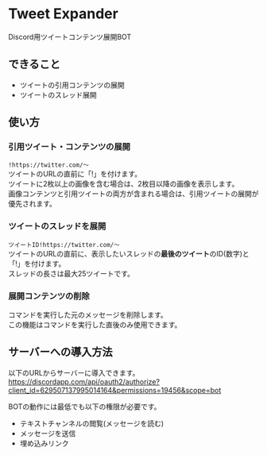 # Tweet Expander
Discord用ツイートコンテンツ展開BOT

## できること
- ツイートの引用コンテンツの展開
- ツイートのスレッド展開

## 使い方
### 引用ツイート・コンテンツの展開
```!https://twitter.com/～```  
ツイートのURLの直前に「!」を付けます。  
ツイートに2枚以上の画像を含む場合は、2枚目以降の画像を表示します。  
画像コンテンツと引用ツイートの両方が含まれる場合は、引用ツイートの展開が優先されます。  

### ツイートのスレッドを展開
```ツイートID!https://twitter.com/～```  
ツイートのURLの直前に、表示したいスレッドの**最後のツイート**のID(数字)と「!」を付けます。  
スレッドの長さは最大25ツイートです。  

### 展開コンテンツの削除
コマンドを実行した元のメッセージを削除します。  
この機能はコマンドを実行した直後のみ使用できます。  

## サーバーへの導入方法
以下のURLからサーバーに導入できます。  
https://discordapp.com/api/oauth2/authorize?client_id=629507137995014164&permissions=19456&scope=bot

BOTの動作には最低でも以下の権限が必要です。
- テキストチャンネルの閲覧(メッセージを読む)
- メッセージを送信
- 埋め込みリンク
